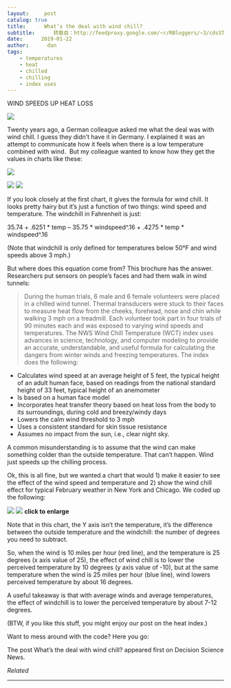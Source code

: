 ```yaml
---
layout:     post
catalog: true
title:      What’s the deal with wind chill?
subtitle:      转载自：http://feedproxy.google.com/~r/RBloggers/~3/cdsSTxLKY_o/
date:      2019-01-22
author:      dan
tags:
    - temperatures
    - heat
    - chilled
    - chilling
    - index uses
---
```






WIND SPEEDS UP HEAT LOSS

![](https://i0.wp.com/www.decisionsciencenews.com/wp-content/uploads/2019/01/windchill.png?w=450)


Twenty years ago, a German colleague asked me what the deal was with wind chill. I guess they didn’t have it in Germany. I explained it was an attempt to communicate how it feels when there is a low temperature combined with wind.  But my colleague wanted to know how they get the values in charts like these:

![](https://i0.wp.com/www.decisionsciencenews.com/wp-content/uploads/2019/01/windchillchart.png?w=456)


![](https://i0.wp.com/www.decisionsciencenews.com/wp-content/uploads/2019/01/wccel.png?w=450)
![](https://i0.wp.com/www.decisionsciencenews.com/wp-content/uploads/2019/01/wccel.png?w=450)


If you look closely at the first chart, it gives the formula for wind chill. It looks pretty hairy but it’s just a function of two things: wind speed and temperature. The windchill in Fahrenheit is just:

35.74 + .6251 * temp – 35.75 * windspeed^.16 + .4275 * temp * windspeed^.16

(Note that windchill is only defined for temperatures below 50°F and wind speeds above 3 mph.)

But where does this equation come from? This brochure has the answer. Researchers put sensors on people’s faces and had them walk in wind tunnels:

> During the human trials, 6 male and 6 female volunteers were placed in a chilled wind tunnel. Thermal transducers were stuck to their faces to measure heat flow from the cheeks, forehead, nose and chin while walking 3 mph on a treadmill. Each volunteer took part in four trials of 90 minutes each and was exposed to varying wind speeds and temperatures. The NWS Wind Chill Temperature (WCT) index uses advances in science, technology, and computer modeling to provide an accurate, understandable, and useful formula for calculating the dangers from winter winds and freezing temperatures. The index does the following:

- Calculates wind speed at an average height of 5 feet, the typical height of an adult human face, based on readings from the national standard height of 33 feet, typical height of an anemometer
- Is based on a human face model
- Incorporates heat transfer theory based on heat loss from the body to its surroundings, during cold and breezy/windy days
- Lowers the calm wind threshold to 3 mph
- Uses a consistent standard for skin tissue resistance
- Assumes no impact from the sun, i.e., clear night sky.



A common misunderstanding is to assume that the wind can make something colder than the outside temperature. That can’t happen. Wind just speeds up the chilling process.

Ok, this is all fine, but we wanted a chart that would 1) make it easier to see the effect of the wind speed and temperature and 2) show the wind chill effect for typical February weather in New York and Chicago. We coded up the following:

![](https://i1.wp.com/www.decisionsciencenews.com/wp-content/uploads/2019/01/windchill_chicago_nyc_s.png?w=450)
![](https://i1.wp.com/www.decisionsciencenews.com/wp-content/uploads/2019/01/windchill_chicago_nyc_s.png?w=450)
**click to enlarge**

Note that in this chart, the Y axis isn’t the temperature, it’s the difference between the outside temperature and the windchill: the number of degrees you need to subtract.

So, when the wind is 10 miles per hour (red line), and the temperature is 25 degrees (x axis value of 25), the effect of wind chill is to lower the perceived temperature by 10 degrees (y axis value of -10), but at the same temperature when the wind is 25 miles per hour (blue line), wind lowers perceived temperature by about 16 degrees.

A useful takeaway is that with average winds and average temperatures, the effect of windchill is to lower the perceived temperature by about 7-12 degrees.

(BTW, if you like this stuff, you might enjoy our post on the heat index.)

Want to mess around with the code? Here you go: 

The post What’s the deal with wind chill? appeared first on Decision Science News.


*Related*








---
